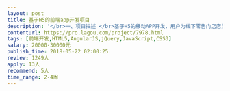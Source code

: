 ```yaml
---                
layout: post       
title: 基于H5的前端app开发项目           
description: '</br>一、项目描述 </br>基于H5的移动APP开发，用户为线下零售门店店员。 </br>二、主要工作 </br>1)优化现有的app功能 </br>2)实现一小部分新的功能需求 </br>三、功能点 </br>1.用户中心 </br>2.商品列表、筛选查询与商品详情 </br>3.顾客档案 </br>4.报价、订单及分享 </br>5.优惠券与分享 </br>6.经营业绩展示与查询 </br>四、人员要求 </br>1）有移动端用户界面开发经验和兴趣； </br>2）熟悉web相关标准，包括HTML5，CSS3等 </br>3）JavaScript经验，熟悉移动框架更佳，包括Framework7、AngularJS、JQuery等 </br>4）扎实的编程基础，熟悉常用算法和数据结构。 </br>5）有安卓/IOS经验更佳。</br>6）需要坐班驻场开发</br>'     
contenturl: https://pro.lagou.com/project/7978.html      
tags: [前端开发,HTML5,AngularJS,jQuery,JavaScript,CSS3]            
salary: 20000-30000元          
publish_time: 2018-05-22 02:00:25         
review: 1249人                   
apply: 13人                   
recommend: 5人                   
time_range: 2-4周              
---                 
```

